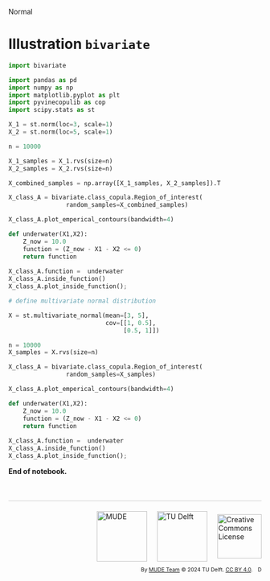 <userStyle>Normal</userStyle>

# Illustration `bivariate`



```python
import bivariate

import pandas as pd
import numpy as np
import matplotlib.pyplot as plt
import pyvinecopulib as cop
import scipy.stats as st
```

```python
X_1 = st.norm(loc=3, scale=1)
X_2 = st.norm(loc=5, scale=1)

n = 10000

X_1_samples = X_1.rvs(size=n)
X_2_samples = X_2.rvs(size=n)

X_combined_samples = np.array([X_1_samples, X_2_samples]).T

X_class_A = bivariate.class_copula.Region_of_interest(
                random_samples=X_combined_samples)

X_class_A.plot_emperical_contours(bandwidth=4)

def underwater(X1,X2):
    Z_now = 10.0
    function = (Z_now - X1 - X2 <= 0)
    return function
  
X_class_A.function =  underwater
X_class_A.inside_function()
X_class_A.plot_inside_function();
```

```python
# define multivariate normal distribution

X = st.multivariate_normal(mean=[3, 5],
                           cov=[[1, 0.5],
                                [0.5, 1]])

n = 10000
X_samples = X.rvs(size=n)

X_class_A = bivariate.class_copula.Region_of_interest(
                random_samples=X_samples)

X_class_A.plot_emperical_contours(bandwidth=4)

def underwater(X1,X2):
    Z_now = 10.0
    function = (Z_now - X1 - X2 <= 0)
    return function
  
X_class_A.function =  underwater
X_class_A.inside_function()
X_class_A.plot_inside_function();

```

<!-- #region -->
**End of notebook.**

<div style="margin-top: 50px; padding-top: 20px; border-top: 1px solid #ccc;">
  <div style="display: flex; justify-content: flex-end; gap: 20px; align-items: center;">
    <a rel="MUDE" href="http://mude.citg.tudelft.nl/">
      <img alt="MUDE" style="width:100px; height:auto;" src="https://gitlab.tudelft.nl/mude/public/-/raw/main/mude-logo/MUDE_Logo-small.png" />
    </a>
    <a rel="TU Delft" href="https://www.tudelft.nl/en/ceg">
      <img alt="TU Delft" style="width:100px; height:auto;" src="https://gitlab.tudelft.nl/mude/public/-/raw/main/tu-logo/TU_P1_full-color.png" />
    </a>
    <a rel="license" href="http://creativecommons.org/licenses/by/4.0/">
      <img alt="Creative Commons License" style="width:88px; height:auto;" src="https://i.creativecommons.org/l/by/4.0/88x31.png" />
    </a>
  </div>
  <div style="font-size: 75%; margin-top: 10px; text-align: right;">
    By <a rel="MUDE" href="http://mude.citg.tudelft.nl/">MUDE Team</a>
    &copy; 2024 TU Delft. 
    <a rel="license" href="http://creativecommons.org/licenses/by/4.0/">CC BY 4.0</a>.
    <a rel="Zenodo DOI" href="https://doi.org/10.5281/zenodo.16782515"><img style="width:auto; height:15; vertical-align:middle" src="https://zenodo.org/badge/DOI/10.5281/zenodo.16782515.svg" alt="DOI https://doi.org/10.5281/zenodo.16782515"></a>
  </div>
</div>


<!--tested with WS_2_8_solution.ipynb-->
<!-- #endregion -->
